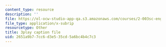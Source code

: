 ```yaml
---
content_type: resource
description: ''
file: https://ol-ocw-studio-app-qa.s3.amazonaws.com/courses/2-003sc-engineering-dynamics-fall-2011/2651a9b77cc6d3e535cd5a6bc4b4c7c3_NHedXxUO-Bg.srt
file_type: application/x-subrip
resourcetype: Other
title: 3play caption file
uid: 2651a9b7-7cc6-d3e5-35cd-5a6bc4b4c7c3
---
```

